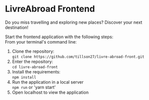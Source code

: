 # LivreAbroad Frontend

Do you miss travelling and exploring new places? Discover your next destination!

Start the frontend application with the following steps:
<br/>
From your terminal's command line:
<br/>
1. Clone the repository:                        
`git clone https://github.com/tillson27/livre-abroad-front.git`                
2. Enter the repository:                 
`cd livre-abroad-front`                
3. Install the requirements:                 
`npm install`                 
4. Run the application in a local server             
`npm run` or 'yarn start'               
5. Open localhost to view the application
